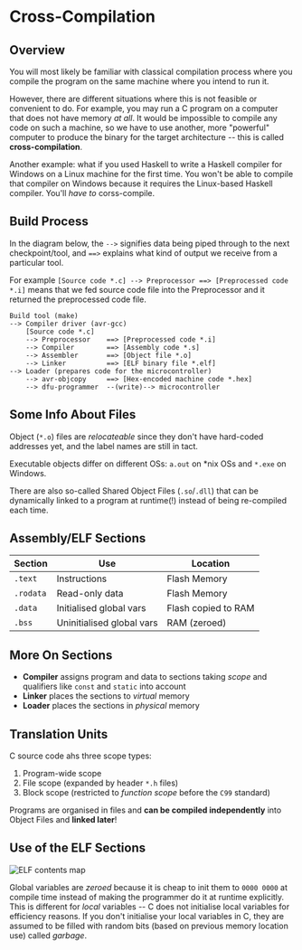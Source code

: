 # Cross-Compilation

## Overview

You will most likely be familiar with classical compilation process where you
compile the program on the same machine where you intend to run it.

However, there are different situations where this is not feasible or convenient
to do. For example, you may run a C program on a computer that does not have
memory _at all_. It would be impossible to compile any code on such a machine,
so we have to use another, more "powerful" computer to produce the binary for
the target architecture -- this is called **cross-compilation**.

Another example: what if you used Haskell to write a Haskell compiler for
Windows on a Linux machine for the first time. You won't be able to compile that
compiler on Windows because it requires the Linux-based Haskell compiler. You'll
_have to_ corss-compile.

## Build Process

In the diagram below, the `-->` signifies data being piped through to the next
checkpoint/tool, and `==>` explains what kind of output we receive from a
particular tool.

For example `[Source code *.c] --> Preprocessor ==> [Preprocessed code *.i]`
means that we fed source code file into the Preprocessor and it returned the
preprocessed code file.

```
Build tool (make)
--> Compiler driver (avr-gcc)
    [Source code *.c]
    --> Preprocessor    ==> [Preprocessed code *.i]
    --> Compiler        ==> [Assembly code *.s]
    --> Assembler       ==> [Object file *.o]
    --> Linker          ==> [ELF binary file *.elf]
--> Loader (prepares code for the microcontroller)
    --> avr-objcopy     ==> [Hex-encoded machine code *.hex]
    --> dfu-programmer  --(write)--> microcontroller
```

## Some Info About Files

Object (`*.o`) files are _relocateable_ since they don't have hard-coded
addresses yet, and the label names are still in tact.

Executable objects differ on different OSs: `a.out` on \*nix OSs and `*.exe` on
Windows.

There are also so-called Shared Object Files (`.so`/`.dll`) that can be
dynamically linked to a program at runtime(!) instead of being re-compiled
each time.

## Assembly/ELF Sections

| Section   | Use                       | Location            |
|-----------|---------------------------|---------------------|
| `.text`   | Instructions              | Flash Memory        |
| `.rodata` | Read-only data            | Flash Memory        |
| `.data`   | Initialised global vars   | Flash copied to RAM |
| `.bss`    | Uninitialised global vars | RAM (zeroed)        |

## More On Sections

- **Compiler** assigns program and data to sections taking _scope_ and
  qualifiers like `const` and `static` into account
- **Linker** places the sections to _virtual_ memory
- **Loader** places the sections in _physical_ memory

## Translation Units

C source code ahs three scope types:

1. Program-wide scope
2. File scope (expanded by header `*.h` files)
3. Block scope (restricted to _function scope_ before the `C99` standard)

Programs are organised in files and **can be compiled independently** into
Object Files and **linked later**!

## Use of the ELF Sections

![ELF contents map](media/01-elf-map.png)

Global variables are _zeroed_ because it is cheap to init them to `0000 0000` at
compile time instead of making the programmer do it at runtime explicitly. This
is different for _local_ variables -- C does not initialise local variables for
efficiency reasons. If you don't initialise your local variables in C, they are
assumed to be filled with random bits (based on previous memory location use)
called _garbage_.
